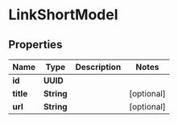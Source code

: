 

# LinkShortModel


## Properties

| Name | Type | Description | Notes |
|------------ | ------------- | ------------- | -------------|
|**id** | **UUID** |  |  |
|**title** | **String** |  |  [optional] |
|**url** | **String** |  |  [optional] |



